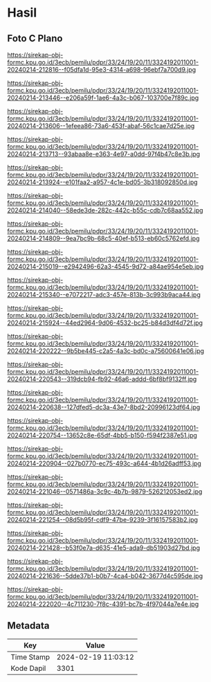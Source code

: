 # Hasil

## Foto C Plano

https://sirekap-obj-formc.kpu.go.id/3ecb/pemilu/pdpr/33/24/19/20/11/3324192011001-20240214-212816--f05dfa1d-95e3-4314-a698-96ebf7a700d9.jpg

https://sirekap-obj-formc.kpu.go.id/3ecb/pemilu/pdpr/33/24/19/20/11/3324192011001-20240214-213446--e206a59f-1ae6-4a3c-b067-103700e7f89c.jpg

https://sirekap-obj-formc.kpu.go.id/3ecb/pemilu/pdpr/33/24/19/20/11/3324192011001-20240214-213606--1efeea86-73a6-453f-abaf-56c1cae7d25e.jpg

https://sirekap-obj-formc.kpu.go.id/3ecb/pemilu/pdpr/33/24/19/20/11/3324192011001-20240214-213713--93abaa8e-e363-4e97-a0dd-97f4b47c8e3b.jpg

https://sirekap-obj-formc.kpu.go.id/3ecb/pemilu/pdpr/33/24/19/20/11/3324192011001-20240214-213924--e101faa2-a957-4c1e-bd05-3b318092850d.jpg

https://sirekap-obj-formc.kpu.go.id/3ecb/pemilu/pdpr/33/24/19/20/11/3324192011001-20240214-214040--58ede3de-282c-442c-b55c-cdb7c68aa552.jpg

https://sirekap-obj-formc.kpu.go.id/3ecb/pemilu/pdpr/33/24/19/20/11/3324192011001-20240214-214809--9ea7bc9b-68c5-40ef-b513-eb60c5762efd.jpg

https://sirekap-obj-formc.kpu.go.id/3ecb/pemilu/pdpr/33/24/19/20/11/3324192011001-20240214-215019--e2942496-62a3-4545-9d72-a84ae954e5eb.jpg

https://sirekap-obj-formc.kpu.go.id/3ecb/pemilu/pdpr/33/24/19/20/11/3324192011001-20240214-215340--e7072217-adc3-457e-813b-3c993b9aca44.jpg

https://sirekap-obj-formc.kpu.go.id/3ecb/pemilu/pdpr/33/24/19/20/11/3324192011001-20240214-215924--44ed2964-9d06-4532-bc25-b84d3df4d72f.jpg

https://sirekap-obj-formc.kpu.go.id/3ecb/pemilu/pdpr/33/24/19/20/11/3324192011001-20240214-220222--9b5be445-c2a5-4a3c-bd0c-a75600641e06.jpg

https://sirekap-obj-formc.kpu.go.id/3ecb/pemilu/pdpr/33/24/19/20/11/3324192011001-20240214-220543--319dcb94-fb92-46a6-addd-6bf8bf9132ff.jpg

https://sirekap-obj-formc.kpu.go.id/3ecb/pemilu/pdpr/33/24/19/20/11/3324192011001-20240214-220638--127dfed5-dc3a-43e7-8bd2-20996123df64.jpg

https://sirekap-obj-formc.kpu.go.id/3ecb/pemilu/pdpr/33/24/19/20/11/3324192011001-20240214-220754--13652c8e-65df-4bb5-b150-f594f2387e51.jpg

https://sirekap-obj-formc.kpu.go.id/3ecb/pemilu/pdpr/33/24/19/20/11/3324192011001-20240214-220904--027b0770-ec75-493c-a644-4b1d26adff53.jpg

https://sirekap-obj-formc.kpu.go.id/3ecb/pemilu/pdpr/33/24/19/20/11/3324192011001-20240214-221046--0571486a-3c9c-4b7b-9879-526212053ed2.jpg

https://sirekap-obj-formc.kpu.go.id/3ecb/pemilu/pdpr/33/24/19/20/11/3324192011001-20240214-221254--08d5b95f-cdf9-47be-9239-3f16157583b2.jpg

https://sirekap-obj-formc.kpu.go.id/3ecb/pemilu/pdpr/33/24/19/20/11/3324192011001-20240214-221428--b53f0e7a-d635-41e5-ada9-db51903d27bd.jpg

https://sirekap-obj-formc.kpu.go.id/3ecb/pemilu/pdpr/33/24/19/20/11/3324192011001-20240214-221636--5dde37b1-b0b7-4ca4-b042-3677d4c595de.jpg

https://sirekap-obj-formc.kpu.go.id/3ecb/pemilu/pdpr/33/24/19/20/11/3324192011001-20240214-222020--4c711230-7f8c-4391-bc7b-4f97044a7e4e.jpg


## Metadata

| Key        | Value               |
| ---------- | ------------------- |
| Time Stamp | 2024-02-19 11:03:12 |
| Kode Dapil | 3301                |



